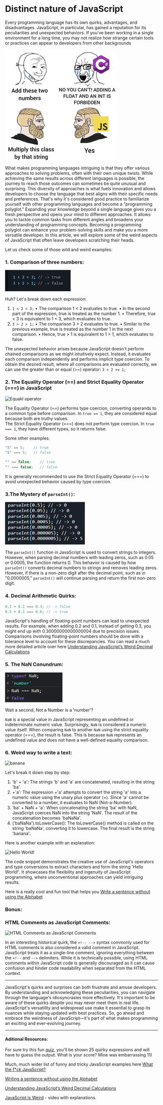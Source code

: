  # Distinct nature of JavaScript

Every programming language has its own quirks, advantages, and disadvantages. JavaScript, in particular, has gained a reputation for its peculiarities and unexpected behaviors. If you've been working in a single environment for a long time, you may not realize how strange certain tools or practices can appear to developers from other backgrounds

![meme](./docs/meme1.png)

What makes programming languages intriguing is that they offer various approaches to solving problems, often with their own unique twists. While achieving the same results across different languages is possible, the journey to reach those outcomes can sometimes be quite unusual  and surprising. This diversity of approaches is what fuels innovation and allows developers to choose the language that best aligns with their specific needs and preferences. That's why it's considered good practice to familiarize yourself with other programming languages and become a "programming polyglot." Expanding your knowledge beyond a single language gives you a fresh perspective and opens your mind to different approaches. It allows you to tackle common tasks from different angles and broadens your understanding of programming concepts. Becoming a programming polyglot can enhance your problem-solving skills and make you a more versatile developer.
 In this article, we will explore some of the weird aspects of JavaScript that often leave developers scratching their heads.

Let us check some of those wild and weird examples:

### 1. Comparison of three numbers:

![Comparison of three numbers](./docs/three.png) 

Huh? Let's break down each expression:

1.	```1 < 2 < 3;```
•	The comparison 1 < 2 evaluates to true.
•	In the second part of the expression, true is treated as the number 1.
•	Therefore, true < 3 is equivalent to 1 < 3, which evaluates to true.
2.	```3 > 2 > 1;```
•	The comparison 3 > 2 evaluates to true.
•	Similar to the previous example, true is treated as the number 1 in the next comparison.
•	Hence, true > 1 is equivalent to 1 > 1, which evaluates to false.

The unexpected behavior arises because JavaScript doesn't perform chained comparisons as we might intuitively expect. Instead, it evaluates each comparison independently and performs implicit type coercion.
To obtain the desired result, where all comparisons are evaluated correctly, we can use the greater than or equal (>=) operator:
```3 > 2 >= 1;```

### 2. The Equality Operator (==) and Strict Equality Operator (===) in JavaScript

![Equakl operator](./docs/e3qual.png)

The Equality Operator (==) performs type coercion, converting operands to a common type before comparison. In ```true == 1```, they are considered equal because both are truthy values.   
The Strict Equality Operator (===) does not perform type coercion. In ```true === 1```, they have different types, so it returns false.

Some other examples:
``` javascript
"5" == 5;    // true
"5" === 5;   // false
```
```javascript
"" == false;    // true
"" === false;   // false
```

It is generally recommended to use the Strict Equality Operator (===) to avoid unexpected behavior caused by type coercion.


### 3.The Mystery of ```parseInt()```:

![parselInt](./docs/parse.png)

The ```parseInt()``` function in JavaScript is used to convert strings to integers. However, when parsing decimal numbers with leading zeros, such as 0.05 or 0.0005, the function returns 0. This behavior is caused by how ```parseInt()``` converts decimal numbers to strings and removes leading zeros. However, if there is a non-zero digit after the decimal point, such as in "0.0000005," ```parseInt()``` will continue parsing and return the first non-zero digit.


### 4. Decimal Arithmetic Quirks:

```javascript
0.1 + 0.2 === 0.3; // -> false
0.5 + 0.1 === 0.6; // -> true
```
JavaScript's handling of floating-point numbers can lead to unexpected results. For example, when adding 0.2 and 0.1, instead of getting 0.3, you might end up with 0.30000000000000004 due to precision issues. Comparisons involving floating-point numbers should be done with a tolerance level to account for these discrepancies. 
You can read a much more detailed article over here [Understanding JavaScript’s Weird Decimal Calculations](https://medium.com/@DominicCarmel/understanding-javascripts-weird-decimal-calculations-e65f0e1adefb)

### 5. The NaN Conundrum:

![not a number](./docs/NaN.png)


Wait a second, Not a Number is a 'number'?

```NaN``` is a special value in JavaScript representing an undefined or indeterminate numeric value. Surprisingly, ```NaN``` is considered a numeric value itself. When comparing ```NaN``` to another ```NaN``` using the strict equality operator (===), the result is false. This is because ```NaN``` represents an undefined value and does not have a well-defined equality comparison.

### 6. Weird way to write a text:

![banana](./docs/banana.png)

Let's break it down step by step:

1. 'b' + 'a': 
The strings 'b' and 'a' are concatenated, resulting in the string 'ba'. 
2. +'a': 
The expression +'a' attempts to convert the string 'a' into a numeric value using the unary plus operator (+). 
Since 'a' cannot be converted to a number, it evaluates to NaN (Not-a-Number). 
3. 'ba' + NaN + 'a': 
When concatenating the string 'ba' with NaN, JavaScript coerces NaN into the string 'NaN'. 
The result of the concatenation becomes 'baNaNa'. 
4. ('baNaNa').toLowerCase(): 
The toLowerCase() method is called on the string 'baNaNa', converting it to lowercase. 
The final result is the string 'banana'. 

Here is another example with an explanation:

![Hello World!](./docs/world.png)

The code snippet demonstrates the creative use of JavaScript's operators and type conversions to extract characters and form the string 'Hello World!'. It showcases the flexibility and ingenuity of JavaScript programming, where unconventional approaches can yield intriguing results. 

Here is a really cool and fun tool that helps you [Write a sentence without using the Alphabet](https://bluewings.github.io/en/writing-a-sentence-without-using-the-alphabet/#weird-javascript-generator)

### Bonus:
### HTML Comments as JavaScript Comments:

![HTML Comments as JavaScript Comments](./docs/comment.png)

In an interesting historical quirk, the `<!-- -->` syntax commonly used for HTML comments is also considered a valid comment in JavaScript. JavaScript treats it as a single-line comment, ignoring everything between the `<!--` and `-->` delimiters. While it is technically possible, using HTML comments within JavaScript code is generally discouraged as it can cause confusion and hinder code readability when separated from the HTML context.


---
JavaScript's quirks and surprises can both frustrate and amuse developers. By understanding and acknowledging these peculiarities, you can navigate through the language's idiosyncrasies more effectively. It's important to be aware of these quirks despite you may never meet them in real life. JavaScript's versatility and widespread use make it essential to grasp its nuances while staying updated with best practices. So, go ahead and embrace the weirdness of JavaScript—it's part of what makes programming an exciting and ever-evolving journey.
___

#### Aditional Resources:

For sure try this fun [quiz](https://jsisweird.com/), you'll be shown 25 quirky expressions and will have to guess the output. What is your score? Mine was embarrassing 11)

Much, much wider list of funny and tricky JavaScript examples here [What the f*ck JavaScript?](https://github.com/denysdovhan/wtfjs)

[Writing a sentence without using the Alphabet](https://bluewings.github.io/en/writing-a-sentence-without-using-the-alphabet/#weird-javascript-generator)

[Understanding JavaScript’s Weird Decimal Calculations](https://medium.com/@DominicCarmel/understanding-javascripts-weird-decimal-calculations-e65f0e1adefb)

[JavaScript is Weird](https://www.reddit.com/r/learnjavascript/comments/thuc7w/comment/i19vsmp/) - video with explanations.
